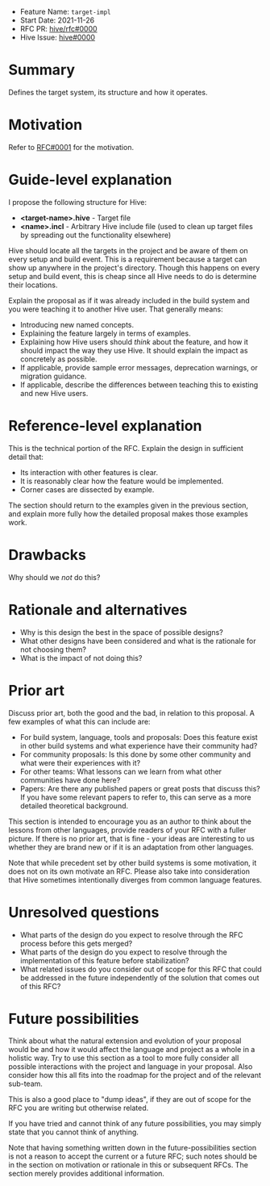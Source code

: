 - Feature Name: `target-impl`
- Start Date: 2021-11-26
- RFC PR: [hive/rfc#0000](https://github.com/mscofield0/hive/pull/0000)
- Hive Issue: [hive#0000](https://github.com/mscofield0/hive/issues/0000)

# Summary
[summary]: #summary

Defines the target system, its structure and how it operates. 

# Motivation
[motivation]: #motivation

Refer to [RFC#0001](0001-target-semantics.md) for the motivation.

# Guide-level explanation
[guide-level-explanation]: #guide-level-explanation

I propose the following structure for Hive:

- **\<target-name>.hive** - Target file
- **\<name>.incl** - Arbitrary Hive include file (used to clean up target files by spreading out the functionality elsewhere)

Hive should locate all the targets in the project and be aware of them on every setup and build event. This is a requirement because a target can show up anywhere in the project's directory. Though this happens on every setup and build event, this is cheap since all Hive needs to do is determine their locations.



Explain the proposal as if it was already included in the build system and you were teaching it to another Hive user. That generally means:

- Introducing new named concepts.
- Explaining the feature largely in terms of examples.
- Explaining how Hive users should *think* about the feature, and how it should impact the way they use Hive. It should explain the impact as concretely as possible.
- If applicable, provide sample error messages, deprecation warnings, or migration guidance.
- If applicable, describe the differences between teaching this to existing and new Hive users.

# Reference-level explanation
[reference-level-explanation]: #reference-level-explanation

This is the technical portion of the RFC. Explain the design in sufficient detail that:

- Its interaction with other features is clear.
- It is reasonably clear how the feature would be implemented.
- Corner cases are dissected by example.

The section should return to the examples given in the previous section, and explain more fully how the detailed proposal makes those examples work.

# Drawbacks
[drawbacks]: #drawbacks

Why should we *not* do this?

# Rationale and alternatives
[rationale-and-alternatives]: #rationale-and-alternatives

- Why is this design the best in the space of possible designs?
- What other designs have been considered and what is the rationale for not choosing them?
- What is the impact of not doing this?

# Prior art
[prior-art]: #prior-art

Discuss prior art, both the good and the bad, in relation to this proposal.
A few examples of what this can include are:

- For build system, language, tools and proposals: Does this feature exist in other build systems and what experience have their community had?
- For community proposals: Is this done by some other community and what were their experiences with it?
- For other teams: What lessons can we learn from what other communities have done here?
- Papers: Are there any published papers or great posts that discuss this? If you have some relevant papers to refer to, this can serve as a more detailed theoretical background.

This section is intended to encourage you as an author to think about the lessons from other languages, provide readers of your RFC with a fuller picture.
If there is no prior art, that is fine - your ideas are interesting to us whether they are brand new or if it is an adaptation from other languages.

Note that while precedent set by other build systems is some motivation, it does not on its own motivate an RFC.
Please also take into consideration that Hive sometimes intentionally diverges from common language features.

# Unresolved questions
[unresolved-questions]: #unresolved-questions

- What parts of the design do you expect to resolve through the RFC process before this gets merged?
- What parts of the design do you expect to resolve through the implementation of this feature before stabilization?
- What related issues do you consider out of scope for this RFC that could be addressed in the future independently of the solution that comes out of this RFC?

# Future possibilities
[future-possibilities]: #future-possibilities

Think about what the natural extension and evolution of your proposal would
be and how it would affect the language and project as a whole in a holistic
way. Try to use this section as a tool to more fully consider all possible
interactions with the project and language in your proposal.
Also consider how this all fits into the roadmap for the project
and of the relevant sub-team.

This is also a good place to "dump ideas", if they are out of scope for the
RFC you are writing but otherwise related.

If you have tried and cannot think of any future possibilities,
you may simply state that you cannot think of anything.

Note that having something written down in the future-possibilities section
is not a reason to accept the current or a future RFC; such notes should be
in the section on motivation or rationale in this or subsequent RFCs.
The section merely provides additional information.
